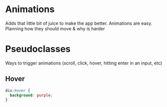 # Animations
Adds that little bit of juice to make the app better. Animations are easy. Planning how they should move & why is harder

# Pseudoclasses
Ways to trigger animations (scroll, click, hover, hitting enter in an input, etc)

## Hover

```css
div:hover {
  background: purple;
}
```
